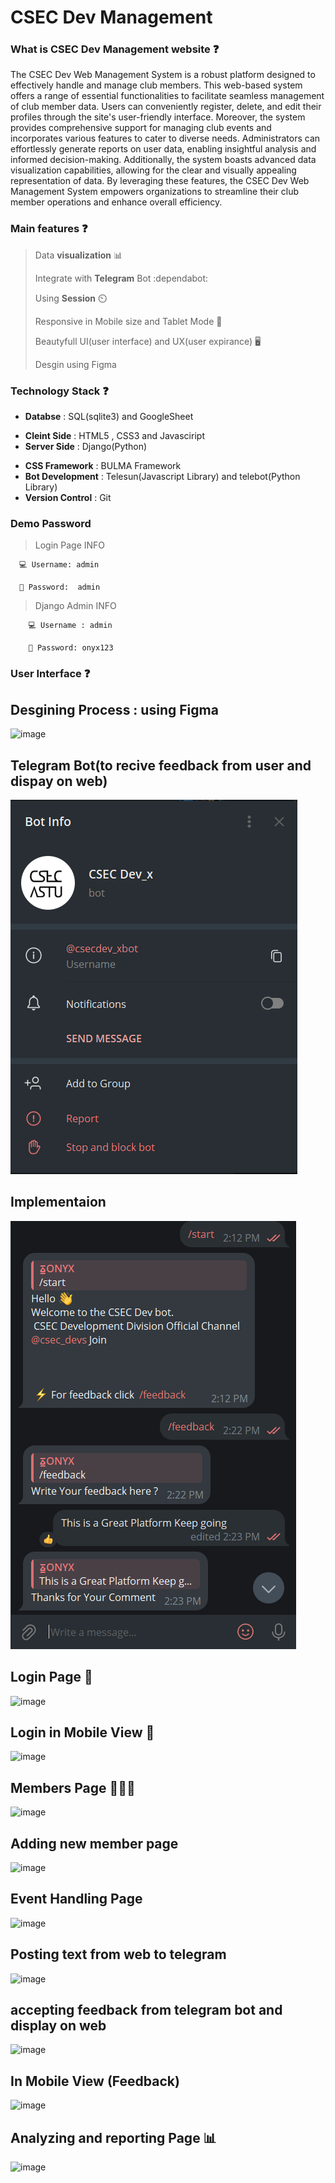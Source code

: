 # CSEC Dev Management 


### What is CSEC Dev Management website ❓

The CSEC Dev Web Management System is a robust platform designed to effectively handle and manage club members. This web-based system offers a range of essential functionalities to facilitate seamless management of club member data. Users can conveniently register, delete, and edit their profiles through the site's user-friendly interface. Moreover, the system provides comprehensive support for managing club events and incorporates various features to cater to diverse needs. Administrators can effortlessly generate reports on user data, enabling insightful analysis and informed decision-making. Additionally, the system boasts advanced data visualization capabilities, allowing for the clear and visually appealing representation of data. By leveraging these features, the CSEC Dev Web Management System empowers organizations to streamline their club member operations and enhance overall efficiency.










### Main features ❓

> Data **visualization** 📊
>
> 
> Integrate with **Telegram** Bot :dependabot:
>
> 
> Using **Session** ⏲️
> 
>
> Responsive in Mobile size and Tablet Mode 📱
>
> 
> Beautyfull UI(user interface) and UX(user expirance) 🖥️
>
> Desgin using Figma













### Technology Stack ❓


- **Databse** : SQL(sqlite3) and GoogleSheet
* **Cleint Side** : HTML5 , CSS3 and Javasciript
* **Server Side** : Django(Python)
+ **CSS Framework** : BULMA Framework
+ **Bot Development** : Telesun(Javascript Library) and telebot(Python Library)
+ **Version Control** : Git


### Demo Password

> Login Page INFO


      💻 Username: admin
      
      🔑 Password:  admin



> Django Admin INFO


        💻 Username : admin
        
        🔑 Password: onyx123



### User Interface ❓





## Desgining Process : using Figma

![image](https://github.com/BereketDan/CSECdev/assets/86808497/8dc612b8-f3ff-48d4-9115-8abd1fdc54f3)



## Telegram Bot(to recive feedback from user and dispay on web)

![Alt text](image-1.png)

## Implementaion

![Alt text](image-2.png)



## Login Page 🔑

![image](https://github.com/BereketDan/CSECdev/assets/86808497/34f7627a-a622-44a1-9ef7-422ddef193a8)

## Login in Mobile View 📱

![image](https://github.com/BereketDan/CSECdev/assets/86808497/46c2edae-7d08-4570-8170-f2c41aff968c)


## Members Page 🧑‍🤝‍🧑

![image](https://github.com/BereketDan/CSECdev/assets/86808497/74a8663f-f154-4bcb-b378-6fc089a1d0db)


## Adding new member page

![image](https://github.com/BereketDan/CSECdev/assets/86808497/85103c0f-a681-41e1-a827-809945ba8a22)



## Event Handling Page

![image](https://github.com/BereketDan/CSECdev/assets/86808497/5493e1e2-5374-4cb2-a7fe-a3547c79b07e)



## Posting text from web to telegram

![image](https://github.com/BereketDan/CSECdev/assets/86808497/74be7173-5927-4fb3-9a11-b5528f24ae5a)



## accepting feedback from telegram bot and display on web

![image](https://github.com/BereketDan/CSECdev/assets/86808497/64cf5bea-80d9-47b6-b883-4b9fcb4d6a1d)



## In Mobile View (Feedback)


![image](https://github.com/BereketDan/CSECdev/assets/86808497/b99db4ac-cfeb-415f-a5eb-ae319e0f794d)


## Analyzing and reporting Page 📊


![image](https://github.com/BereketDan/CSECdev/assets/86808497/a5618cde-5b80-473b-9bad-ab10b8c86c0d)



